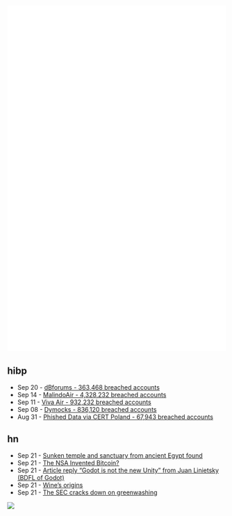 ![Metrics](https://raw.githubusercontent.com/phixion/phixion/master/metrics.svg)

## hibp

<!--
for https://github.com/phixion/phixion/blob/main/.github/workflows/feeds.yml
-->
<!--START_SECTION:haveibeenpwnd-->
- Sep 20 - [dBforums - 363,468 breached accounts](https://haveibeenpwned.com/PwnedWebsites#dBforums)
- Sep 14 - [MalindoAir - 4,328,232 breached accounts](https://haveibeenpwned.com/PwnedWebsites#MalindoAir)
- Sep 11 - [Viva Air - 932,232 breached accounts](https://haveibeenpwned.com/PwnedWebsites#VivaAir)
- Sep 08 - [Dymocks - 836,120 breached accounts](https://haveibeenpwned.com/PwnedWebsites#Dymocks)
- Aug 31 - [Phished Data via CERT Poland - 67,943 breached accounts](https://haveibeenpwned.com/PwnedWebsites#CERTPolandPhish)
<!--END_SECTION:haveibeenpwnd-->

## hn

<!--
for https://github.com/phixion/phixion/blob/main/.github/workflows/feeds.yml
-->
<!--START_SECTION:hn-->
- Sep 21 - [Sunken temple and sanctuary from ancient Egypt found](https://www.livescience.com/archaeology/ancient-egyptians/sunken-temple-and-sanctuary-from-ancient-egypt-found-brimming-with-treasures-and-secrets)
- Sep 21 - [The NSA Invented Bitcoin?](https://twitter.com/danroberts0101/status/1702440110002729356)
- Sep 21 - [Article reply “Godot is not the new Unity” from Juan Linietsky (BDFL of Godot)](https://gist.github.com/reduz/cb05fe96079e46785f08a79ec3b0ef21)
- Sep 21 - [Wine’s origins](https://www.scientificamerican.com/article/wines-true-origins-are-finally-revealed/)
- Sep 21 - [The SEC cracks down on greenwashing](https://www.semafor.com/article/09/21/2023/the-sec-cracks-down-on-greenwashing)
<!--END_SECTION:hn-->

<!--
for https://yhype.me
-->
![](https://hit.yhype.me/github/profile?user_id=13013670)
